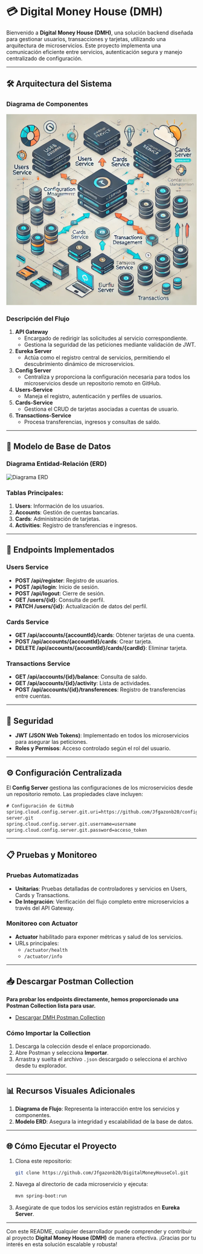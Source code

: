 # 💳 Digital Money House (DMH)

Bienvenido a **Digital Money House (DMH)**, una solución backend diseñada para gestionar usuarios, transacciones y tarjetas, utilizando una arquitectura de microservicios. Este proyecto implementa una comunicación eficiente entre servicios, autenticación segura y manejo centralizado de configuración.

---

## 🛠️ Arquitectura del Sistema

### Diagrama de Componentes

![Flujo de Microservicios](Pruebas_y_Flujo/FlujoMicros.webp)

### Descripción del Flujo

1. **API Gateway**
   - Encargado de redirigir las solicitudes al servicio correspondiente.
   - Gestiona la seguridad de las peticiones mediante validación de JWT.
2. **Eureka Server**
   - Actúa como el registro central de servicios, permitiendo el descubrimiento dinámico de microservicios.
3. **Config Server**
   - Centraliza y proporciona la configuración necesaria para todos los microservicios desde un repositorio remoto en GitHub.
4. **Users-Service**
   - Maneja el registro, autenticación y perfiles de usuarios.
5. **Cards-Service**
   - Gestiona el CRUD de tarjetas asociadas a cuentas de usuario.
6. **Transactions-Service**
   - Procesa transferencias, ingresos y consultas de saldo.

---

## 📂 Modelo de Base de Datos

### Diagrama Entidad-Relación (ERD)

![Diagrama ERD](https://github.com/Jfgazonb20/DigitalMoneyHouseCol/blob/main/Pruebas_y_Flujo/FlujoDMH-Certifiación.png?raw=true)

### Tablas Principales:

1. **Users**: Información de los usuarios.
2. **Accounts**: Gestión de cuentas bancarias.
3. **Cards**: Administración de tarjetas.
4. **Activities**: Registro de transferencias e ingresos.

---

## 🚀 Endpoints Implementados

### **Users Service**
- **POST /api/register**: Registro de usuarios.
- **POST /api/login**: Inicio de sesión.
- **POST /api/logout**: Cierre de sesión.
- **GET /users/{id}**: Consulta de perfil.
- **PATCH /users/{id}**: Actualización de datos del perfil.

### **Cards Service**
- **GET /api/accounts/{accountId}/cards**: Obtener tarjetas de una cuenta.
- **POST /api/accounts/{accountId}/cards**: Crear tarjeta.
- **DELETE /api/accounts/{accountId}/cards/{cardId}**: Eliminar tarjeta.

### **Transactions Service**
- **GET /api/accounts/{id}/balance**: Consulta de saldo.
- **GET /api/accounts/{id}/activity**: Lista de actividades.
- **POST /api/accounts/{id}/transferences**: Registro de transferencias entre cuentas.

---

## 🔐 Seguridad

- **JWT (JSON Web Tokens)**: Implementado en todos los microservicios para asegurar las peticiones.
- **Roles y Permisos**: Acceso controlado según el rol del usuario.

---

## ⚙️ Configuración Centralizada

El **Config Server** gestiona las configuraciones de los microservicios desde un repositorio remoto. Las propiedades clave incluyen:

```properties
# Configuración de GitHub
spring.cloud.config.server.git.uri=https://github.com/Jfgazonb20/config-server.git
spring.cloud.config.server.git.username=username
spring.cloud.config.server.git.password=acceso_token
```

---

## 📋 Pruebas y Monitoreo

### Pruebas Automatizadas
- **Unitarias**: Pruebas detalladas de controladores y servicios en Users, Cards y Transactions.
- **De Integración**: Verificación del flujo completo entre microservicios a través del API Gateway.

### Monitoreo con Actuator
- **Actuator** habilitado para exponer métricas y salud de los servicios.
- URLs principales:
  - `/actuator/health`
  - `/actuator/info`

---

## 📥 Descargar Postman Collection

**Para probar los endpoints directamente, hemos proporcionado una Postman Collection lista para usar.**

- [Descargar DMH Postman Collection](https://github.com/Jfgazonb20/DigitalMoneyHouseCol/raw/main/Postman_Collection/DMHCERTIF.json)

### Cómo Importar la Collection

1. Descarga la colección desde el enlace proporcionado.
2. Abre Postman y selecciona **Importar**.
3. Arrastra y suelta el archivo `.json` descargado o selecciona el archivo desde tu explorador.

---

## 📊 Recursos Visuales Adicionales

1. **Diagrama de Flujo**: Representa la interacción entre los servicios y componentes.
2. **Modelo ERD**: Asegura la integridad y escalabilidad de la base de datos.

---

## 🌐 Cómo Ejecutar el Proyecto

1. Clona este repositorio:
   ```bash
   git clone https://github.com/Jfgazonb20/DigitalMoneyHouseCol.git
   ```
2. Navega al directorio de cada microservicio y ejecuta:
   ```bash
   mvn spring-boot:run
   ```
3. Asegúrate de que todos los servicios están registrados en **Eureka Server**.

---

Con este README, cualquier desarrollador puede comprender y contribuir al proyecto **Digital Money House (DMH)** de manera efectiva. ¡Gracias por tu interés en esta solución escalable y robusta!
